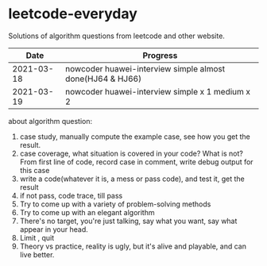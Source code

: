 # leetcode-everyday

Solutions of algorithm questions from leetcode and other website.

| Date | Progress |
| ---- | -------- |
| 2021-03-18 | nowcoder huawei-interview simple almost done(HJ64 & HJ66) |
| 2021-03-19 | nowcoder huawei-interview simple x 1 medium x 2  |


about algorithm question:
1. case study, manually compute the example case, see how you get the result.
2. case coverage, what situation is covered in your code? What is not? From first line of code, record case in comment, write debug output for this case
3. write a code(whatever it is, a mess or pass code), and test it, get the result
4. if not pass, code trace, till pass
5. Try to come up with a variety of problem-solving methods
6. Try to come up with an elegant algorithm
7. There's no target, you're just talking, say what you want, say what appear in your head.
8. Limit , quit
9. Theory vs practice, reality is ugly, but it's alive and playable, and can live better.
